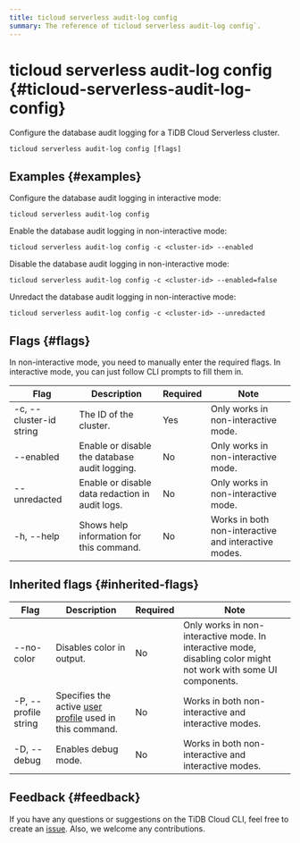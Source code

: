 ```yaml
---
title: ticloud serverless audit-log config
summary: The reference of ticloud serverless audit-log config`.
---
```


# ticloud serverless audit-log config {#ticloud-serverless-audit-log-config}

Configure the database audit logging for a TiDB Cloud Serverless cluster.

```shell
ticloud serverless audit-log config [flags]
```

## Examples {#examples}

Configure the database audit logging in interactive mode:

```shell
ticloud serverless audit-log config
```

Enable the database audit logging in non-interactive mode:

```shell
ticloud serverless audit-log config -c <cluster-id> --enabled
```

Disable the database audit logging in non-interactive mode:

```shell
ticloud serverless audit-log config -c <cluster-id> --enabled=false
```

Unredact the database audit logging in non-interactive mode:

```shell
ticloud serverless audit-log config -c <cluster-id> --unredacted
```

## Flags {#flags}

In non-interactive mode, you need to manually enter the required flags. In interactive mode, you can just follow CLI prompts to fill them in.

| Flag                    | Description                                     | Required | Note                                                 |
| ----------------------- | ----------------------------------------------- | -------- | ---------------------------------------------------- |
| -c, --cluster-id string | The ID of the cluster.                          | Yes      | Only works in non-interactive mode.                  |
| --enabled               | Enable or disable the database audit logging.   | No       | Only works in non-interactive mode.                  |
| --unredacted            | Enable or disable data redaction in audit logs. | No       | Only works in non-interactive mode.                  |
| -h, --help              | Shows help information for this command.        | No       | Works in both non-interactive and interactive modes. |

## Inherited flags {#inherited-flags}

| Flag                 | Description                                                                                          | Required | Note                                                                                                             |
| -------------------- | ---------------------------------------------------------------------------------------------------- | -------- | ---------------------------------------------------------------------------------------------------------------- |
| --no-color           | Disables color in output.                                                                            | No       | Only works in non-interactive mode. In interactive mode, disabling color might not work with some UI components. |
| -P, --profile string | Specifies the active [user profile](/tidb-cloud/cli-reference.md#user-profile) used in this command. | No       | Works in both non-interactive and interactive modes.                                                             |
| -D, --debug          | Enables debug mode.                                                                                  | No       | Works in both non-interactive and interactive modes.                                                             |

## Feedback {#feedback}

If you have any questions or suggestions on the TiDB Cloud CLI, feel free to create an [issue](https://github.com/tidbcloud/tidbcloud-cli/issues/new/choose). Also, we welcome any contributions.
